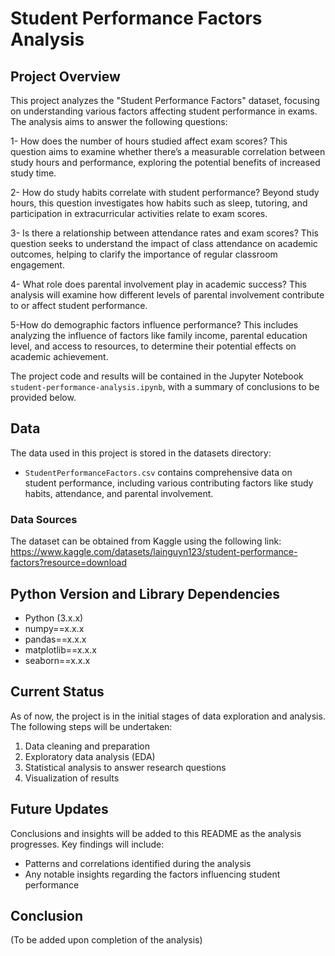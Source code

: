 # Student Performance Factors Analysis

## Project Overview
This project analyzes the "Student Performance Factors" dataset, focusing on understanding various factors affecting student performance in exams. The analysis aims to answer the following questions:

1- How does the number of hours studied affect exam scores?
This question aims to examine whether there’s a measurable correlation between study hours and performance, exploring the potential benefits of increased study time.

2- How do study habits correlate with student performance?
Beyond study hours, this question investigates how habits such as sleep, tutoring, and participation in extracurricular activities relate to exam scores.

3- Is there a relationship between attendance rates and exam scores?
This question seeks to understand the impact of class attendance on academic outcomes, helping to clarify the importance of regular classroom engagement.

4- What role does parental involvement play in academic success?
This analysis will examine how different levels of parental involvement contribute to or affect student performance.

5-How do demographic factors influence performance?
This includes analyzing the influence of factors like family income, parental education level, and access to resources, to determine their potential effects on academic achievement.

The project code and results will be contained in the Jupyter Notebook `student-performance-analysis.ipynb`, with a summary of conclusions to be provided below.

## Data
The data used in this project is stored in the datasets directory:

- `StudentPerformanceFactors.csv` contains comprehensive data on student performance, including various contributing factors like study habits, attendance, and parental involvement.

### Data Sources
The dataset can be obtained from Kaggle using the following link:
https://www.kaggle.com/datasets/lainguyn123/student-performance-factors?resource=download

## Python Version and Library Dependencies
- Python (3.x.x)
- numpy==x.x.x
- pandas==x.x.x
- matplotlib==x.x.x
- seaborn==x.x.x



## Current Status
As of now, the project is in the initial stages of data exploration and analysis. The following steps will be undertaken:

1. Data cleaning and preparation
2. Exploratory data analysis (EDA)
3. Statistical analysis to answer research questions
4. Visualization of results

## Future Updates
Conclusions and insights will be added to this README as the analysis progresses. Key findings will include:

- Patterns and correlations identified during the analysis
- Any notable insights regarding the factors influencing student performance


## Conclusion
(To be added upon completion of the analysis)
